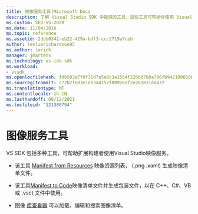 ```yaml
---
title: 映像服务工具|Microsoft Docs
description: 了解 Visual Studio SDK 中提供的工具，这些工具可帮助你使用 Visual Studio 映像服务生成扩展。
ms.custom: SEO-VS-2020
ms.date: 11/04/2016
ms.topic: reference
ms.assetid: 2ddb0342-eb22-429a-bdf3-ccc2719a7ceb
author: leslierichardson95
ms.author: lerich
manager: jmartens
ms.technology: vs-ide-sdk
ms.workload:
- vssdk
ms.openlocfilehash: fdb503e7f9f35d7a5e0c3a1564f226b07b0a796fb9421000586a24a57792687d
ms.sourcegitcommit: c72b2f603e1eb3a4157f00926df2e263831ea472
ms.translationtype: MT
ms.contentlocale: zh-CN
ms.lasthandoff: 08/12/2021
ms.locfileid: "121388794"
---
```

# <a name="image-service-tools"></a>图像服务工具
VS SDK 包括多种工具，可帮助扩展构建者使用Visual Studio映像服务。

- 该工具 [Manifest from Resources](../../extensibility/internals/manifest-from-resources.md) 映像资源列表， (.png .xaml) 生成映像清单文件。

- 该工具[Manifest to Code](../../extensibility/internals/manifest-to-code.md)映像清单文件并生成包装文件，以在 C++、C#、VB 或 .vsct 文件中使用。

- 图像 [库查看器](../../extensibility/internals/image-library-viewer.md) 可以加载、编辑和搜索图像清单。

